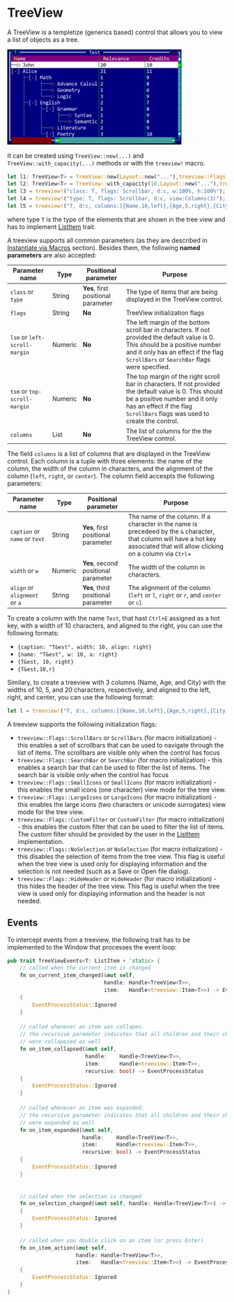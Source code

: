 # TreeView

A TreeView is a templetize (generics based) control that allows you to view a list of objects as a tree.

<img src="img/treeview.png" width=400/>

It can be created using `TreeView::new(...)` and `TreeView::with_capacity(...)` methods or with the `treeview!` macro. 

```rs
let l1: TreeView<T> = TreeView::new(Layout::new("..."),treeview::Flags::None);
let l2: TreeView<T> = TreeView::with_capacity(10,Layout::new("..."),treeview::Flags::ScrollBars);
let l3 = treeview!("class: T, flags: Scrollbar, d:c, w:100%, h:100%");
let l4 = treeview!("type: T, flags: Scrollbar, d:c, view:Columns(3)");
let l5 = treeview!("T, d:c, columns:[{Name,10,left},{Age,5,right},{City,20,center}]");
```

where type `T` is the type of the elements that are shown in the tree view and has to implement [ListItem](../object-traits/listitem.md) trait.

A treeview supports all common parameters (as they are described in [Instantiate via Macros](../instantiate_via_macros.md) section). Besides them, the following **named parameters** are also accepted:

| Parameter name                | Type    | Positional parameter                | Purpose                                                                                                                                                                                                                  |
| ----------------------------- | ------- | ----------------------------------- | ------------------------------------------------------------------------------------------------------------------------------------------------------------------------------------------------------------------------ |
| `class` or `type`             | String  | **Yes**, first positional parameter | The type of items that are being displayed in the TreeView control.                                                                                                                                                      |
| `flags`                       | String  | **No**                              | TreeView initialization flags                                                                                                                                                                                            |
| `lsm` or `left-scroll-margin` | Numeric | **No**                              | The left margin of the bottom scroll bar in characters. If not provided the default value is 0. This should be a positive number and it only has an effect if the flag `ScrollBars` or `SearchBar` flags were specified. |
| `tsm` or `top-scroll-margin`  | Numeric | **No**                              | The top margin of the right scroll bar in characters. If not provided the default value is 0. This should be a positive number and it only has an effect if the flag `ScrollBars` flags was used to create the control.  |
| `columns`                     | List    | **No**                              | The list of columns for the the TreeView control.                                                                                                                                                                        |

The field `columns` is a list of columns that are displayed in the TreeView control. Each column is a tuple with three elements: the name of the column, the width of the column in characters, and the alignment of the column (`left`, `right`, or `center`). The column field accespts the following parameters:

| Parameter name                | Type    | Positional parameter                 | Purpose                                                                                                                                                                                |
| ----------------------------- | ------- | ------------------------------------ | -------------------------------------------------------------------------------------------------------------------------------------------------------------------------------------- |
| `caption` or `name` or `text` | String  | **Yes**, first positional parameter  | The name of the column. If a character in the name is precedeed by the `&` character, that column will have a hot key associated that will allow clicking on a column via `Ctrl`+<key> |
| `width` or `w`                | Numeric | **Yes**, second positional parameter | The width of the column in characters.                                                                                                                                                 |
| `align` or `alignment` or `a` | String  | **Yes**, third positional parameter  | The alignment of the column (`left` or `l`, `right` or `r`, and `center` or `c`).                                                                                                      |

To create a column with the name `Test`, that hast `Ctrl+E` assigned as a hot key, with a width of 10 characters, and aligned to the right, you can use the following formats:
* `{caption: "T&est", width: 10, align: right}`
* `{name: "T&est", w: 10, a: right}`
* `{T&est, 10, right}`
* `{T&est,10,r}`

Similary, to create a treeview with 3 columns (Name, Age, and City) with the widths of 10, 5, and 20 characters, respectively, and aligned to the left, right, and center, you can use the following format:

```rs
let l = treeview!("T, d:c, columns:[{Name,10,left},{Age,5,right},{City,20,center}]");
```

A treeview supports the following initialization flags:
* `treeview::Flags::ScrollBars` or `ScrollBars` (for macro initialization) - this enables a set of scrollbars that can be used to navigate through the list of items. The scrollbars are visible only when the control has focus
* `treeview::Flags::SearchBar` or `SearchBar` (for macro initialization) - this enables a search bar that can be used to filter the list of items. The search bar is visible only when the control has focus
* `treeview::Flags::SmallIcons` or `SmallIcons` (for macro initialization) - this enables the small icons (one character) view mode for the tree view.
* `treeview::Flags::LargeIcons` or `LargeIcons` (for macro initialization) - this enables the large icons (two characters or unicode surrogates) view mode for the tree view.
* `treeview::Flags::CustomFilter` or `CustomFilter` (for macro initialization) - this enables the custom filter that can be used to filter the list of items. The custom filter should be provided by the user in the [ListItem](../object-traits/listitem.md) implementation.
* `treeview::Flags::NoSelection` or `NoSelection` (for macro initialization) - this disables the selection of items from the tree view. This flag is useful when the tree view is used only for displaying information and the selection is not needed (such as a Save or Open file dialog).
* `treeview::Flags::HideHeader` or `HideHeader` (for macro initialization) - this hides the header of the tree view. This flag is useful when the tree view is used only for displaying information and the header is not needed.

## Events

To intercept events from a treeview, the following trait has to be implemented to the Window that processes the event loop:

```rs
pub trait TreeViewEvents<T: ListItem + 'static> {
    // called when the current item is changed
    fn on_current_item_changed(&mut self, 
                               handle: Handle<TreeView<T>>, 
                               item:   Handle<treeview::Item<T>>) -> EventProcessStatus 
    {
        EventProcessStatus::Ignored
    }
    
    // called whenever an item was collapes.
    // the recursive parameter indicates that all children and their children 
    // were collapesed as well
    fn on_item_collapsed(&mut self, 
                         handle:    Handle<TreeView<T>>, 
                         item:      Handle<treeview::Item<T>>, 
                         recursive: bool) -> EventProcessStatus 
    {
        EventProcessStatus::Ignored
    }

    // called whenever an item was expanded.
    // the recursive parameter indicates that all children and their children 
    // were expanded as well
    fn on_item_expanded(&mut self, 
                        handle:    Handle<TreeView<T>>, 
                        item:      Handle<treeview::Item<T>>, 
                        recursive: bool) -> EventProcessStatus 
    {
        EventProcessStatus::Ignored
    }


    // called when the selection is changed
    fn on_selection_changed(&mut self, handle: Handle<TreeView<T>>) -> EventProcessStatus 
    {
        EventProcessStatus::Ignored
    }

    // called when you double click on an item (or press Enter)
    fn on_item_action(&mut self, 
                      handle: Handle<TreeView<T>>, 
                      item:   Handle<treeview::Item<T>>) -> EventProcessStatus 
    {
        EventProcessStatus::Ignored
    }
}
```
